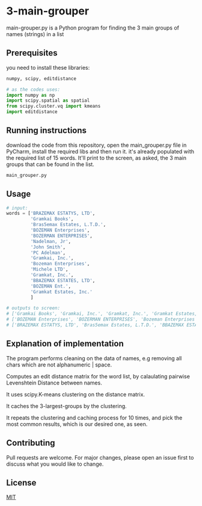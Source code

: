 # 3-main-grouper

main-grouper.py is a Python program for finding the 3 main groups of names (strings) in a list

## Prerequisites
you need to install these libraries:
```python
numpy, scipy, editdistance

# as the codes uses:
import numpy as np
import scipy.spatial as spatial
from scipy.cluster.vq import kmeans
import editdistance

```
## Running instructions

download the code from this repository, open the main_grouper.py file in PyCharm, install the required libs and then run it.
it's already populated with the required list of 15 words. 
It'll print to the screen, as asked, the 3 main groups that can be found in the list.

```bash
main_grouper.py
```

## Usage

```python
# input: 
words = ['BRAZEMAX ESTATYS, LTD',
         'Gramkai Books',
         'Bras5emax Estates, L.T.D.',
         'BOZEMAN Enterprises',
         'BOZERMAN ENTERPRISES',
         'Nadelman, Jr',
         'John Smith',
         'PC Adelman',
         'Gramkai, Inc.',
         'Bozeman Enterprises',
         'Michele LTD',
         'Gramkat, Inc.',
         'BBAZEMAX ESTATES, LTD',
         'BOZEMAN Ent.',
         'Gramkat Estates, Inc.'
         ]

# outputs to screen:
# ['Gramkai Books', 'Gramkai, Inc.', 'Gramkat, Inc.', 'Gramkat Estates, Inc.']
# ['BOZEMAN Enterprises', 'BOZERMAN ENTERPRISES', 'Bozeman Enterprises', 'BOZEMAN Ent.']
# ['BRAZEMAX ESTATYS, LTD', 'Bras5emax Estates, L.T.D.', 'BBAZEMAX ESTATES, LTD']
```
## Explanation of implementation

The program performs cleaning on the data of names, e.g removing all chars which are not alphanumeric | space.

Computes an edit distance matrix for the word list, by calaulating pairwise Levenshtein Distance between names.

It uses scipy.K-means clustering on the distance matrix. 

It caches the 3-largest-groups by the clustering.

It repeats the clustering and caching process for 10 times, and pick the most common results, which is our desired one, as seen.


## Contributing
Pull requests are welcome. For major changes, please open an issue first to discuss what you would like to change.


## License
[MIT](https://choosealicense.com/licenses/mit/)
